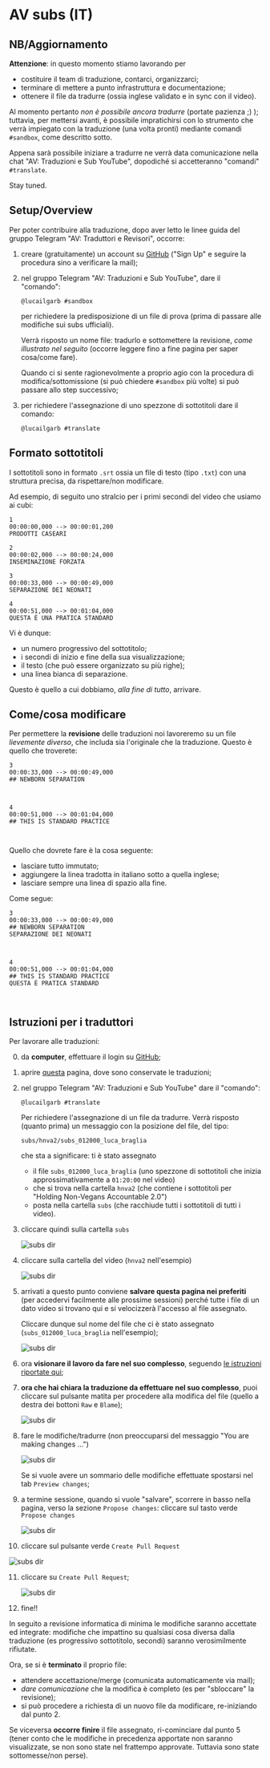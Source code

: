 # AV subs (IT)

## NB/Aggiornamento

**Attenzione**: in questo momento stiamo lavorando per

* costituire il team di traduzione, contarci, organizzarci;
* terminare di mettere a punto infrastruttura e documentazione;
* ottenere il file da tradurre (ossia inglese validato e in sync con
  il video).

Al momento pertanto *non è possibile ancora tradurre* (portate
pazienza ;) ); tuttavia, per mettersi avanti, è possibile
impratichirsi con lo strumento che verrà impiegato con la traduzione
(una volta pronti) mediante comandi `#sandbox`, come descritto sotto.

Appena sarà possibile iniziare a tradurre ne verrà data comunicazione
nella chat "AV: Traduzioni e Sub YouTube", dopodiché si accetteranno
"comandi" `#translate`.

Stay tuned.

## Setup/Overview

Per poter contribuire alla traduzione, dopo aver letto le linee guida
del gruppo Telegram "AV: Traduttori e Revisori", occorre:

1. creare (gratuitamente) un account su [GitHub](https://www.github.com) ("Sign
   Up" e seguire la procedura sino a verificare la mail);

2. nel gruppo Telegram "AV: Traduzioni e Sub YouTube", dare il "comando":

	```
	@lucailgarb #sandbox
	```
	per richiedere la predisposizione di un file di prova (prima di
	passare alle modifiche sui subs ufficiali).
	
	Verrà risposto un nome file: tradurlo e sottomettere la revisione,
	*come illustrato nel seguito* (occorre leggere fino a fine pagina
	per saper cosa/come fare).
	
	Quando ci si sente ragionevolmente a proprio agio con la procedura
    di modifica/sottomissione (si può chiedere `#sandbox` più volte) si
    può passare allo step successivo;

3. per richiedere l'assegnazione di uno spezzone di sottotitoli dare
   il comando:
   
	```
	@lucailgarb #translate
	```

## Formato sottotitoli 

I sottotitoli sono in formato `.srt` ossia un file di testo (tipo
`.txt`) con una struttura precisa, da rispettare/non modificare.

Ad esempio, di seguito uno stralcio per i primi secondi del video che usiamo
ai cubi:

```
1
00:00:00,000 --> 00:00:01,200
PRODOTTI CASEARI

2
00:00:02,000 --> 00:00:24,000
INSEMINAZIONE FORZATA

3
00:00:33,000 --> 00:00:49,000
SEPARAZIONE DEI NEONATI

4
00:00:51,000 --> 00:01:04,000
QUESTA È UNA PRATICA STANDARD
```

Vi è dunque:
* un numero progressivo del sottotitolo;
* i secondi di inizio e fine della sua visualizzazione;
* il testo (che può essere organizzato su più righe);
* una linea bianca di separazione.

Questo è quello a cui dobbiamo, *alla fine di tutto*, arrivare.


## Come/cosa modificare
Per permettere la **revisione** delle traduzioni noi lavoreremo su un file
*lievemente diverso*, che includa sia l'originale che la traduzione.
Questo è quello che troverete:
```
3
00:00:33,000 --> 00:00:49,000
## NEWBORN SEPARATION



4
00:00:51,000 --> 00:01:04,000
## THIS IS STANDARD PRACTICE



```

Quello che dovrete fare è la cosa seguente: 
* lasciare tutto immutato;
* aggiungere la linea tradotta in italiano sotto a quella inglese;
* lasciare sempre una linea di spazio alla fine.

Come segue:
```
3
00:00:33,000 --> 00:00:49,000
## NEWBORN SEPARATION
SEPARAZIONE DEI NEONATI



4
00:00:51,000 --> 00:01:04,000
## THIS IS STANDARD PRACTICE
QUESTA È PRATICA STANDARD



```

<!-- Infine nella traduzione occorre rispettare lo stile -->
<!-- maiuscolo/minuscolo e l'eventuale splitting su più righe, ossia è -->
<!-- corretto procedere come segue: -->
<!-- ``` -->
<!-- ## THIS IS STANDARD PRACTICE -->
<!-- QUESTA È UNA PRATICA STANDARD -->


<!-- ## This is standard practice -->
<!-- Questa è una pratica standard -->


<!-- ## This is a very very -->
<!-- ## long subtitle -->
<!-- Questo è un sottotitolo -->
<!-- verameeente lungo -->

<!-- ``` -->


## Istruzioni per i traduttori

Per lavorare alle traduzioni:

0. da **computer**, effettuare il login su [GitHub](https://www.github.com);

1. aprire [questa](https://github.com/lbraglia/av_it_subs) pagina, dove sono
   conservate le traduzioni;

2. nel gruppo Telegram "AV: Traduzioni e Sub YouTube" dare il "comando":

	```
	@lucailgarb #translate
	```
	Per richiedere l'assegnazione di un file da tradurre.
	Verrà risposto (quanto prima) un messaggio con la posizione del 
	file, del tipo:
	
	```
	subs/hnva2/subs_012000_luca_braglia
	```
	che sta a significare: ti è stato assegnato
	
	* il file `subs_012000_luca_braglia` (uno
	spezzone di sottotitoli che inizia approssimativamente a
	`01:20:00` nel video) 
	* che si trova nella cartella `hnva2` (che contiene i sottotitoli
	per "Holding Non-Vegans Accountable 2.0") 
	* posta nella cartella `subs` (che racchiude tutti i
	sottotitoli di tutti i video).

3. cliccare quindi sulla cartella `subs`
   
   ![subs dir](img/subs_dir.png)

4. cliccare sulla cartella del video (`hnva2` nell'esempio)

	![subs dir](img/hnva2_dir.png)

5. arrivati a questo punto conviene **salvare questa pagina nei
   preferiti** (per accedervi facilmente alle prossime sessioni)
   perché tutte i file di un dato video si trovano qui e si
   velocizzerà l'accesso al file assegnato.

   Cliccare dunque sul nome del file che ci è stato assegnato
   (`subs_012000_luca_braglia` nell'esempio);

   ![subs dir](img/subs_file_select.png)

6. ora **visionare il lavoro da fare nel suo complesso**, seguendo [le
   istruzioni riportate qui](help.md);

7. **ora che hai chiara la traduzione da effettuare nel suo
   complesso**, puoi cliccare sul pulsante matita per procedere alla
   modifica del file (quello a destra dei bottoni `Raw` e `Blame`);

   ![subs dir](img/pencil.png)

8. fare le modifiche/tradurre (non preoccuparsi del messaggio "You are
   making changes ...")
   
   ![subs dir](img/editing.png)

   Se si vuole avere un sommario delle modifiche effettuate spostarsi
   nel tab `Preview changes`;

9. a termine sessione, quando si vuole "salvare", scorrere in basso
   nella pagina, verso la sezione `Propose changes`: cliccare sul
   tasto verde `Propose changes`

	![subs dir](img/propose_changes.png)

10. cliccare sul pulsante verde `Create Pull Request`
   
   ![subs dir](img/pull_request1.png)

11. cliccare su `Create Pull Request`;

	![subs dir](img/pull_request2.png)

12. fine!! 


In seguito a revisione informatica di minima le modifiche saranno
accettate ed integrate: modifiche che impattino su qualsiasi cosa
diversa dalla traduzione (es progressivo sottotitolo, secondi)
saranno verosimilmente rifiutate.
	
Ora, se si è **terminato** il proprio file:
* attendere accettazione/merge (comunicata automaticamente via mail);
* *dare comunicazione* che la modifica è completo (es per "sbloccare"
  la revisione);
* si può procedere a richiesta di un nuovo file da modificare, re-iniziando
  dal punto 2.

Se viceversa **occorre finire** il file assegnato, ri-cominciare dal
punto 5 (tener conto che le modifiche in precedenza apportate non
saranno visualizzate, se non sono state nel frattempo
approvate. Tuttavia sono state sottomesse/non perse).
